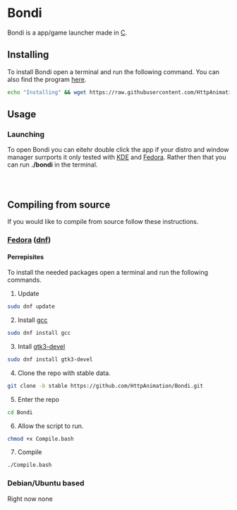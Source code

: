 # Bondi
Bondi is a app/game launcher made in [C](https://en.wikipedia.org/wiki/C_(programming_language)).

## Installing
To install Bondi open a terminal and run the following command. You can also find the program [here](https://github.com/HttpAnimation/Bondi/releases).
```bash
echo "Installing" && wget https://raw.githubusercontent.com/HttpAnimation/Bondi/main/CVInstallNewest.bash && chmod +x CVInstallNewest.bash && bash CVInstallNewest.bash && rm CVInstallNewest.bash
```

## Usage
### Launching
To open Bondi you can eitehr double click the app if your distro and window manager surrports it only tested with [KDE](https://kde.org/) and [Fedora](https://fedoraproject.org/). Rather then that you can run **./bondi** in the terminal.
###
 
<br>

## Compiling from source
If you would like to compile from source follow these instructions.

### [Fedora](https://fedoraproject.org/) ([dnf](https://docs.fedoraproject.org/en-US/quick-docs/dnf/))

#### Perrepisites 
To install the needed packages open a terminal and run the following commands.

1) Update
```bash
sudo dnf update
```
2) Install [gcc](https://gcc.gnu.org/)
```bash
sudo dnf install gcc
```
3) Intall [gtk3-devel](https://packages.fedoraproject.org/pkgs/gtk3/gtk3-devel/)
```bash
sudo dnf install gtk3-devel
```
4) Clone the repo with stable data.
```bash
git clone -b stable https://github.com/HttpAnimation/Bondi.git 
```
5) Enter the repo
```bash
cd Bondi
```
6) Allow the script to run.
```bash
chmod +x Compile.bash
```
7) Compile
```bash
./Compile.bash
```
### Debian/Ubuntu based
Right now none
